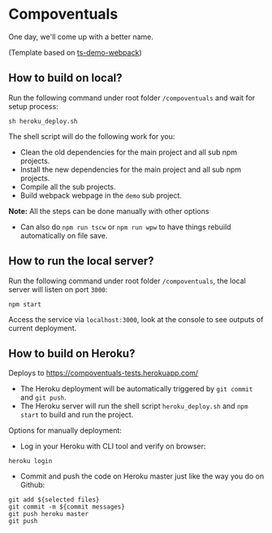 # Compoventuals

One day, we'll come up with a better name.

(Template based on [ts-demo-webpack](https://github.com/rauschma/ts-demo-webpack))

## How to build on local?

Run the following command under root folder `/compoventuals` and wait for setup process:

```
sh heroku_deploy.sh 
```

The shell script will do the following work for you:
* Clean the old dependencies for the main project and all sub npm projects.
* Install the new dependencies for the main project and all sub npm projects.
* Compile all the sub projects.
* Build webpack webpage in the `demo` sub project.

**Note:** 
All the steps can be done manually with other options
- Can also do `npm run tscw` or `npm run wpw` to have things rebuild automatically on file save.


## How to run the local server?

Run the following command under root folder `/compoventuals`, the local server will listen on port `3000`:
```
npm start
```

Access the service via `localhost:3000`, look at the console to see outputs of current deployment.

## How to build on Heroku?

Deploys to https://compoventuals-tests.herokuapp.com/

* The Heroku deployment will be automatically triggered by `git commit` and `git push`.
* The Heroku server will run the shell script `heroku_deploy.sh` and `npm start` to build and run the project.

Options for manually deployment: 

* Log in your Heroku with CLI tool and verify on browser:

```
heroku login
```

* Commit and push the code on Heroku master just like the way you do on Github:

```
git add ${selected files}
git commit -m ${commit messages}
git push heroku master
git push
```
